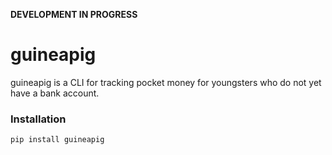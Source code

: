 **DEVELOPMENT IN PROGRESS**

# guineapig

guineapig is a CLI for tracking pocket money for youngsters who do not yet have a bank account.

### Installation
```
pip install guineapig
```